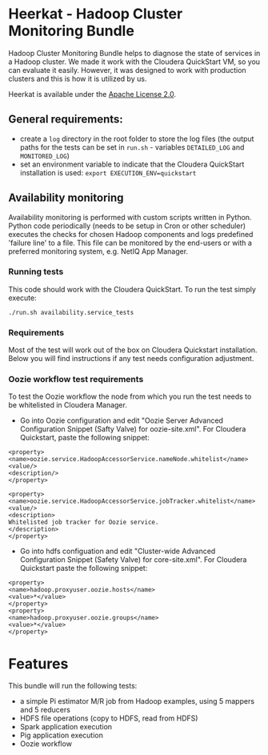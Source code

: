 # Heerkat - Hadoop Cluster Monitoring Bundle 

Hadoop Cluster Monitoring Bundle helps to diagnose the state of services in a Hadoop cluster. We made it work with the Cloudera QuickStart VM, so you can evaluate it easily. However, it was designed to work with production clusters and this is how it is utilized by us.

Heerkat is available under the [Apache License 2.0](http://www.apache.org/licenses/LICENSE-2.0).

## General requirements: 	

- create a `log` directory in the root folder to store the log files (the output paths for the tests can be set in `run.sh` - variables `DETAILED_LOG` and `MONITORED_LOG`)
- set an environment variable to indicate that the Cloudera QuickStart installation is used: `export EXECUTION_ENV=quickstart`

## Availability monitoring 

Availability monitoring is performed with custom scripts written in Python. Python code periodically (needs to be setup in Cron or other scheduler) executes the checks for chosen Hadoop components and logs predefined 'failure line' to a file. This file can be monitored by the end-users or with a preferred monitoring system, e.g. NetIQ App Manager.
 
### Running tests

This code should work with the Cloudera QuickStart. To run the test simply execute:

    ./run.sh availability.service_tests

### Requirements

Most of the test will work out of the box on Cloudera Quickstart installation. Below you will find instructions if any test needs configuration adjustment.

### Oozie workflow test requirements

To test the Oozie workflow the node from which you run the test needs to be whitelisted  in Cloudera Manager. 

- Go into Oozie configuration and edit "Oozie Server Advanced Configuration Snippet (Safty Valve) for oozie-site.xml". For Cloudera Quickstart, paste the following snippet: 

```
<property>
<name>oozie.service.HadoopAccessorService.nameNode.whitelist</name>
<value/>
<description/>
</property>

<property>
<name>oozie.service.HadoopAccessorService.jobTracker.whitelist</name>
<value/>
<description>
Whitelisted job tracker for Oozie service.
</description>
</property>
```
- Go into hdfs configuation and edit "Cluster-wide Advanced Configuration Snippet (Safety Valve) for core-site.xml". For Cloudera Quickstart paste the following snippet:

```
<property> 
<name>hadoop.proxyuser.oozie.hosts</name> 
<value>*</value> 
</property> 
<property> 
<name>hadoop.proxyuser.oozie.groups</name> 
<value>*</value> 
</property>
```

# Features

This bundle will run the following tests:
 - a simple Pi estimator M/R job from Hadoop examples, using 5 mappers and 5 reducers
 - HDFS file operations (copy to HDFS, read from HDFS)
 - Spark application execution
 - Pig application execution
 - Oozie workflow
